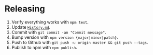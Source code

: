 Releasing
=========

 1. Verify everything works with `npm test`.
 2. Update [`History.md`](https://github.com/itskoko/koko-ai-node/blob/master/History.md).
 3. Commit with `git commit -am "Commit message"`.
 4. Bump version with `npm version {major|minor|patch}`.
 5. Push to Github with `git push -u origin master && git push --tags`.
 6. Publish to npm with `npm publish`.
